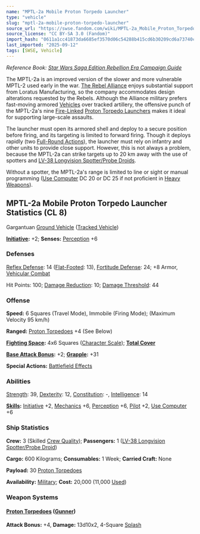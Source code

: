```yaml
---
name: "MPTL-2a Mobile Proton Torpedo Launcher"
type: "vehicle"
slug: "mptl-2a-mobile-proton-torpedo-launcher"
source_url: "https://swse.fandom.com/wiki/MPTL-2a_Mobile_Proton_Torpedo_Launcher"
source_license: "CC BY-SA 3.0 (Fandom)"
import_hash: "0611a1cc41873da6685ef3570d06c54288b415cd6b30209cd6a73740cf675e04"
last_imported: "2025-09-12"
tags: [SWSE, Vehicle]
---
```

*Reference Book: [Star Wars Saga Edition Rebellion Era Campaign Guide](https://swse.fandom.com/wiki/Star_Wars_Saga_Edition_Rebellion_Era_Campaign_Guide)*

The MPTL-2a is an improved version of the slower and more vulnerable MPTL-2 used early in the war. [The Rebel Alliance](https://swse.fandom.com/wiki/The_Rebel_Alliance) enjoys substantial support from Loratus Manufacturing, so the company accommodates design alterations requested by the Rebels. Although the Alliance military prefers fast-moving armored [Vehicles](https://swse.fandom.com/wiki/Vehicles) over tracked artillery, the offensive punch of the MPTL-2a's nine [Fire-Linked](https://swse.fandom.com/wiki/Fire-Linked) [Proton Torpedo Launchers](https://swse.fandom.com/wiki/Proton_Torpedo_Launchers) makes it ideal for supporting large-scale assaults.

The launcher must open its armored shell and deploy to a secure position before firing, and its targeting is limited to forward firing. Though it deploys rapidly (two [Full-Round Actions](https://swse.fandom.com/wiki/Full-Round_Actions)), the launcher must rely on infantry and other units to provide close support. However, this is not always a problem, because the MPTL-2a can strike targets up to 20 km away with the use of spotters and [LV-38 Longvision Spotter/Probe Droids](https://swse.fandom.com/wiki/LV-38_Longvision_Spotter/Probe_Droids).

Without a spotter, the MPTL-2a's range is limited to line or sight or manual programming ([Use Computer](https://swse.fandom.com/wiki/Use_Computer) DC 20 or DC 25 if not proficient in [Heavy Weapons](https://swse.fandom.com/wiki/Heavy_Weapons)).

## MPTL-2a Mobile Proton Torpedo Launcher Statistics (CL 8)
Gargantuan [Ground Vehicle](https://swse.fandom.com/wiki/Ground_Vehicle) ([Tracked Vehicle](https://swse.fandom.com/wiki/Tracked_Vehicle))

**[Initiative](https://swse.fandom.com/wiki/Initiative):** +2; **Senses:** [Perception](https://swse.fandom.com/wiki/Perception) +6
### Defenses
[Reflex Defense](https://swse.fandom.com/wiki/Reflex_Defense_(Vehicles)): 14 ([Flat-Footed](https://swse.fandom.com/wiki/Flat-Footed): 13), [Fortitude Defense](https://swse.fandom.com/wiki/Fortitude_Defense_(Vehicles)): 24; +8 Armor, [Vehicular Combat](https://swse.fandom.com/wiki/Vehicular_Combat)

Hit Points: 100; [Damage Reduction](https://swse.fandom.com/wiki/Damage_Reduction): 10; [Damage Threshold](https://swse.fandom.com/wiki/Damage_Threshold_(Vehicles)): 44
### Offense
**Speed:** 6 Squares (Travel Mode), Immobile (Firing Mode); (Maximum Velocity 95 km/h)

**Ranged:** [Proton Torpedoes](https://swse.fandom.com/wiki/Proton_Torpedoes) +4 (See Below)

**[Fighting Space](https://swse.fandom.com/wiki/Fighting_Space):** 4x6 Squares ([Character Scale](https://swse.fandom.com/wiki/Character_Scale)); **[Total Cover](https://swse.fandom.com/wiki/Total_Cover)**

**[Base Attack Bonus](https://swse.fandom.com/wiki/Base_Attack_Bonus):** +2; **[Grapple](https://swse.fandom.com/wiki/Grapple):** +31

**Special Actions:** [Battlefield Effects](https://swse.fandom.com/wiki/Battlefield_Effects)
### Abilities
[Strength](https://swse.fandom.com/wiki/Strength): 39, [Dexterity](https://swse.fandom.com/wiki/Dexterity): 12, [Constitution](https://swse.fandom.com/wiki/Constitution): -, [Intelligence](https://swse.fandom.com/wiki/Intelligence): 14

**[Skills](https://swse.fandom.com/wiki/Skills):** [Initiative](https://swse.fandom.com/wiki/Initiative) +2, [Mechanics](https://swse.fandom.com/wiki/Mechanics) +6, [Perception](https://swse.fandom.com/wiki/Perception) +6, [Pilot](https://swse.fandom.com/wiki/Pilot) +2, [Use Computer](https://swse.fandom.com/wiki/Use_Computer) +6
### Ship Statistics
**Crew:** 3 (Skilled [Crew Quality](https://swse.fandom.com/wiki/Crew_Quality)); **Passengers:** 1 ([LV-38 Longvision Spotter/Probe Droid](https://swse.fandom.com/wiki/LV-38_Longvision_Spotter/Probe_Droid))

**Cargo:** 600 Kilograms; **Consumables:** 1 Week; **Carried Craft:** None

**Payload:** 30 [Proton Torpedoes](https://swse.fandom.com/wiki/Proton_Torpedoes)

**Availability:** [Military](https://swse.fandom.com/wiki/Military); **Cost:** 20,000 (11,000 [Used](https://swse.fandom.com/wiki/Used))
### Weapon Systems
#### **[Proton Torpedoes](https://swse.fandom.com/wiki/Proton_Torpedoes) ([Gunner](https://swse.fandom.com/wiki/Gunner))**
**Attack Bonus:** +4, **Damage:** 13d10x2, 4-Square [Splash](https://swse.fandom.com/wiki/Splash)